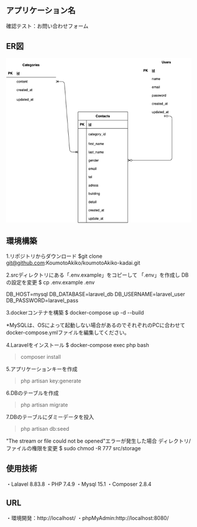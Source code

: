 
## アプリケーション名
確認テスト：お問い合わせフォーム
## ER図
![ER図](ER.drawio.png)
## 環境構築
1.リポジトリからダウンロード
$git clone git@github.com:KoumotoAkiko/koumotoAkiko-kadai.git

2.srcディレクトリにある「.env.example」をコピーして 「.env」を作成し DBの設定を変更
$ cp .env.example .env

DB_HOST=mysql
DB_DATABASE=laravel_db
DB_USERNAME=laravel_user
DB_PASSWORD=laravel_pass

3.dockerコンテナを構築
$ docker-compose up -d --build

*MySQLは、OSによって起動しない場合があるのでそれぞれのPCに合わせてdocker-compose.ymlファイルを編集してください。

4.Laravelをインストール
$ docker-compose exec php bash
> composer install

5.アプリケーションキーを作成
> php artisan key:generate

6.DBのテーブルを作成
> php artisan migrate

7.DBのテーブルにダミーデータを投入
> php artisan db:seed

"The stream or file could not be opened"エラーが発生した場合
ディレクトリ/ファイルの権限を変更
$ sudo chmod -R 777 src/storage

## 使用技術
・Lalavel 8.83.8
・PHP 7.4.9
・Mysql 15.1
・Composer 2.8.4

## URL
・環境開発：http://localhost/
・phpMyAdmin:http://localhost:8080/